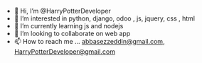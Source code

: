 - 👋 Hi, I’m @HarryPotterDeveloper
- 👀 I’m interested in python, django, odoo , js, jquery, css , html
- 🌱 I’m currently learning js and nodejs
- 💞️ I’m looking to collaborate on web app
- 📫 How to reach me ...  abbasezzeddin@gmail.com, HarryPotterDeveloper@gmail.com

<!---
HarryPotterDeveloper/HarryPotterDeveloper is a ✨ special ✨ repository because its `README.md` (this file) appears on your GitHub profile.
You can click the Preview link to take a look at your changes.
--->
